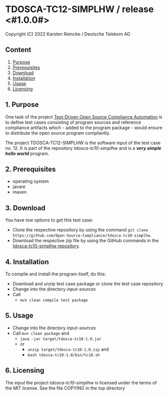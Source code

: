 # TDOSCA-TC12-SIMPLHW / release <#1.0.0#>

Copyright (C) 2022 Karsten Reincke / Deutsche Telekom AG

## Content
1. [Purpose](#pur)
2. [Prerequisites](#prq)
3. [Download](#dlo)
4. [Installation](#ins)
5. [Usage](#use)
6. [Licensing](#lic)

## 1. Purpose <a id="pur"></a>
One task of the project [Test-Driven Open Source Compliance Automation](https://github.com/Open-Source-Compliance/tdosca) is to define test cases consisting of program sources and reference compliance artifacts which - added to the program package - would ensure to distribute the open source program compliantly.

The project TDOSCA-TC12-SIMPLHW is the software input of the test case no. 12. It is part of the repository *tdosca-tc10-simplhw* and is a ***very simple hello world*** program.

## 2. Prerequisites <a id="prq"></a>
* operating system
* javare
* maven


## 3. Download <a id="dlo"></a>

You have tow options to get this test case:

* Clone the respective repository by using the command ``git clone https://github.com/Open-Source-Compliance/tdosca-tc10-simplhw``.
* Download the respective zip file by using the GitHub commands in the [tdosca-tc10-simplhw repository](https://github.com/Open-Source-Compliance/tdosca-tc10-simplhw).

## 4. Installation <a id="ins"></a>
To compile and install the program itself, do this:
* Download and unzip test case package or clone the test case repository
* Change into the directory *input-sources*
* Call
  - ``mvn clean compile test package``

## 5. Usage <a id="use"></a>
* Change into the directory *input-sources*
* Call ``mvn clean package`` and
  - ``java -jar target/tdosca-tc10-1.0.jar ``
  - or
    - ``unzip target/tdosca-tc10-1.0.zip`` and
    - ``bash tdosca-tc10-1.0/bin/tc10.sh``

## 6. Licensing <a id="lic"></a>

The *input* the project *tdosca-tc10-simplhw* is licensed under the terms of the MIT license. See the file COPYING in the top directory
